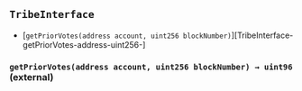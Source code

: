 ## <span id="TribeInterface"></span> `TribeInterface`



- [`getPriorVotes(address account, uint256 blockNumber)`][TribeInterface-getPriorVotes-address-uint256-]
### <span id="TribeInterface-getPriorVotes-address-uint256-"></span> `getPriorVotes(address account, uint256 blockNumber) → uint96` (external)




